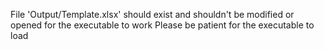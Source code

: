 File 'Output/Template.xlsx' should exist and shouldn't be modified or opened for the executable to work
Please be patient for the executable to load
